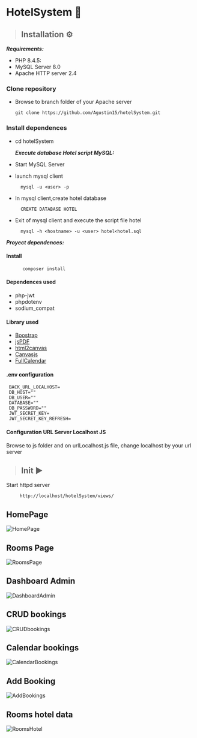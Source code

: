 # HotelSystem 🏨

 >## Installation ⚙
   <em><strong>Requirements:</strong></em>
  - PHP 8.4.5:
  - MySQL Server 8.0
  - Apache HTTP server 2.4
    
 ### Clone repository
 - Browse to branch folder of your Apache server
   
       git clone https://github.com/Agustin15/hotelSystem.git

 ### Install dependences  
 - cd hotelSystem
   
   <em><strong>Execute database Hotel script MySQL:</strong></em>
  - Start MySQL Server
  - launch mysql client
    
          mysql -u <user> -p
  - In mysql client,create hotel database
    
          CREATE DATABASE HOTEL
  - Exit of mysql client and execute the script file hotel
    
          mysql -h <hostname> -u <user> hotel<hotel.sql
    
  <em><strong>Proyect dependences:</strong></em>

   #### Install
          composer install 
   
   #### Dependences used 
   - php-jwt
   - phpdotenv
   - sodium_compat

 #### Library used
  - [Boostrap](https://getbootstrap.com/)
  - [jsPDF](https://artskydj.github.io/jsPDF/docs/jsPDF.html)
  - [html2canvas](https://html2canvas.hertzen.com/)
  - [Canvasjs](https://canvasjs.com/)
  - [FullCalendar](https://fullcalendar.io/)

 #### .env configuration

     BACK_URL_LOCALHOST=
     DB_HOST=""
     DB_USER=""
     DATABASE=""
     DB_PASSWORD=""
     JWT_SECRET_KEY=
     JWT_SECRET_KEY_REFRESH=

 #### Configuration URL Server Localhost JS
   Browse to js folder and on   urlLocalhost.js file, change localhost 
by your url server     
 >## Init ▶
  Start httpd server
         
         http://localhost/hotelSystem/views/

  ## HomePage
  ![HomePage](https://i.postimg.cc/fRn1kwNy/home.png)
  
  ## Rooms Page
  ![RoomsPage](https://i.postimg.cc/jqXSTF0G/select-Rooms1.png)

  ## Dashboard Admin
  ![DashboardAdmin](https://i.postimg.cc/NGJLTzJR/dashboard.png)

  ## CRUD bookings
  ![CRUDbookings](https://i.postimg.cc/260P5Jd5/table-Bookings.png)

  ## Calendar bookings
  ![CalendarBookings](https://i.postimg.cc/nLmQ1bSX/calendar.png)

  ## Add Booking 
  ![AddBookings](https://i.postimg.cc/xTZNm1jv/add-Booking.png)
   
  ## Rooms hotel data
  ![RoomsHotel](https://i.postimg.cc/XY4VPMvZ/rooms-Hotel.png)

    
   
